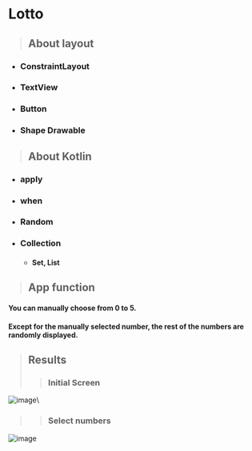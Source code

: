 # Lotto
>## About layout
- ### ConstraintLayout
- ### TextView
- ### Button
- ### Shape Drawable 

>## About Kotlin
- ### apply
- ### when
- ### Random
- ### Collection
  + #### Set, List
  
>## App function

  #### You can manually choose from 0 to 5.<br>
  #### Except for the manually selected number, the rest of the numbers are randomly displayed.


>## Results
>> ### Initial Screen
![image](https://user-images.githubusercontent.com/69902747/148101387-c069de5c-d955-4121-9f18-6416d0e0b97b.png)\
>> ### Select numbers
![image](https://user-images.githubusercontent.com/69902747/148101481-0365d28e-aabd-4a17-8aeb-d5ba327ecdb8.png)

